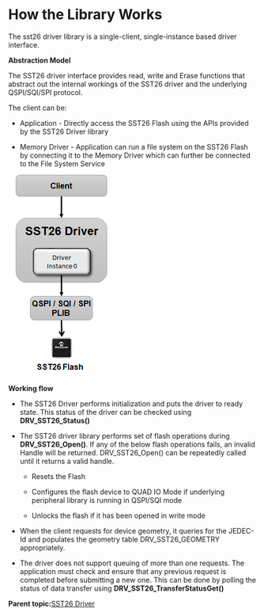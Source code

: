 # How the Library Works

The sst26 driver library is a single-client, single-instance based driver interface.

**Abstraction Model**

The SST26 driver interface provides read, write and Erase functions that abstract out the internal workings of the SST26 driver and the underlying QSPI/SQI/SPI protocol.

The client can be:

-   Application - Directly access the SST26 Flash using the APIs provided by the SST26 Driver library

-   Memory Driver - Application can run a file system on the SST26 Flash by connecting it to the Memory Driver which can further be connected to the File System Service


![drv_sst26_abstraction_model](GUID-4B740332-C93F-4DC3-A981-5924AC1635F5-low.png)

**Working flow**

-   The SST26 Driver performs initialization and puts the driver to ready state. This status of the driver can be checked using **DRV\_SST26\_Status\(\)**

-   The SST26 driver library performs set of flash operations during **DRV\_SST26\_Open\(\)**. If any of the below flash operations fails, an invalid Handle will be returned. DRV\_SST26\_Open\(\) can be repeatedly called until it returns a valid handle.

    -   Resets the Flash

    -   Configures the flash device to QUAD IO Mode if underlying peripheral library is running in QSPI/SQI mode

    -   Unlocks the flash if it has been opened in write mode

-   When the client requests for device geometry, it queries for the JEDEC-Id and populates the geometry table DRV\_SST26\_GEOMETRY appropriately.

-   The driver does not support queuing of more than one requests. The application must check and ensure that any previous request is completed before submitting a new one. This can be done by polling the status of data transfer using **DRV\_SST26\_TransferStatusGet\(\)**


**Parent topic:**[SST26 Driver](GUID-11624F96-C547-408B-81F9-B4FA1C9487D6.md)

